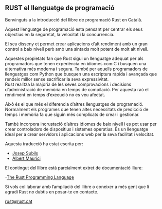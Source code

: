 ## **RUST el llenguatge de programació**

Benvinguts a la introducció del llibre de programació Rust en Català.

Aquest llenguatge de programació esta pensant per centrar els seus objectius en la seguretat, la velocitat i la concurrencia.

El seu disseny et permet crear aplicacions d’alt rendiment amb un gran control a baix nivell però amb una sintaxis molt potent de molt alt nivell.

Aquestes propietats fan que Rust sigui un llenguatge adequat per als programadors que tenen experiència en idiomes com C i busquen una alternativa més moderna i segura. També per aquells programadors de llenguatges com Python que busquen una escriptura ràpida i avançada que rendeix millor sense sacrificar la seva expressivitat.  
Rust realitza la majoria de les seves comprovacions i decisions d’administració de memòria en temps de compilació. Per aquesta raó el rendiment en temps d’execució no es veu afectat.

Això és el que més el diferencia d’altres llenguatges de programació. Normalment els programes que tenen altes necessitats de predicció de temps i memòria fa que siguin més complicats de crear i gestionar.

També incorpora incrustació d’altres idiomes de baix nivell i es pot usar per crear controladors de dispositius i sistemes operatius. És un llenguatge ideal per a crear servidors i aplicacions web per la seva facilitat i velocitat.

Aquesta traducció ha estat escrita per:
- [Josep Subils](http://js.gl)
- [Albert Maurici](https://www.linkedin.com/in/albert-maurici)

El contingut del llibre està parcialment extret de documentació lliure:

-[The Rust Programming Language](https://doc.rust-lang.org/book)

Si vols col·laborar amb l’ampliació del llibre o coneixer a més gent que li agradi Rust no dubtis en posar-te en contacte.

[rust@rust.cat](mailto:rust@rust.cat)

